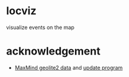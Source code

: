 # locviz
visualize events on the map

# acknowledgement

   * [MaxMind geolite2 data](https://dev.maxmind.com/geoip/geoip2/geolite2/) and [update program](https://dev.maxmind.com/geoip/geoipupdate/)
